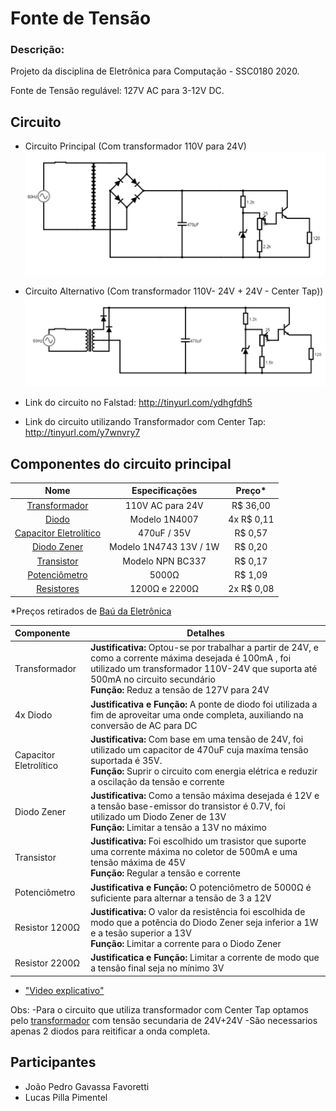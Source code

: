 # Fonte de Tensão


### Descrição: 
Projeto da disciplina de Eletrônica para Computação - SSC0180 2020.

Fonte de Tensão regulável: 127V AC para 3-12V DC. 



## Circuito

- Circuito Principal (Com transformador 110V para 24V)
![](diagrama.png)

- Circuito Alternativo (Com transformador 110V- 24V + 24V - Center Tap))
![](diagrama2.png)

- Link do circuito no Falstad: http://tinyurl.com/ydhgfdh5
- Link do circuito utilizando Transformador com Center Tap: http://tinyurl.com/y7wnvry7



## Componentes do circuito principal

| Nome | Especificações | Preço\* |
|:---:|:---:|:---:|
| [Transformador](https://www.baudaeletronica.com.br/transformador-trafo-1a-24v.html) | 110V AC para 24V | R$ 36,00 |
| [Diodo](https://www.baudaeletronica.com.br/diodo-1n4007.html) | Modelo 1N4007 | 4x R$ 0,11 |
| [Capacitor Eletrolítico](https://www.baudaeletronica.com.br/capacitor-eletrolitico-470uf-35v.html) | 470uF / 35V | R$ 0,57 |
| [Diodo Zener](https://www.baudaeletronica.com.br/diodo-zener-1n4743-13v-1w.html) | Modelo 1N4743 13V / 1W | R$ 0,20 |
| [Transistor](https://www.baudaeletronica.com.br/transistor-npn-bc337.html) | Modelo NPN BC337 | R$ 0,17 |
| [Potenciômetro](https://www.baudaeletronica.com.br/potenciometro-linear-de-5k-5000.html) | 5000Ω | R$ 1,09 |
| [Resistores](https://www.baudaeletronica.com.br/resistor-1k2-5-1-4w.html) | 1200Ω e 2200Ω | 2x R$ 0,08 |

  \*Preços retirados de [Baú da Eletrônica](https://www.baudaeletronica.com.br/?gclid=EAIaIQobChMIxuPE1v6D6gIVl4aRCh1Mmwj7EAAYASAAEgI8n_D_BwE)
  



| Componente | Detalhes | 
|:---|---|
| Transformador | **Justificativa:** Optou-se por trabalhar a partir de 24V, e como a corrente máxima desejada é 100mA , foi utilizado um transformador 110V-24V que suporta até 500mA no circuito secundário </br> **Função:** Reduz a tensão de 127V para 24V |
| 4x Diodo | **Justificativa e Função:** A ponte de diodo foi utilizada a fim de aproveitar uma onde completa, auxiliando na conversão de AC para DC |
| Capacitor Eletrolítico | **Justificativa:** Com base em uma tensão de 24V, foi utilizado um capacitor de 470uF cuja maxíma tensão suportada é 35V. </br> **Função:** Suprir o circuito com energia elétrica e reduzir a oscilação da tensão e corrente |
| Diodo Zener | **Justificativa:** Como a tensão máxima desejada é 12V e a tensão base-emissor do transistor é 0.7V, foi utilizado um Diodo Zener de 13V </br> **Função:** Limitar a tensão a 13V no máximo |
| Transistor | **Justificativa:** Foi escolhido um trasistor que suporte uma corrente máxima no coletor de 500mA e uma tensão máxima de 45V </br> **Função:** Regular a tensão e corrente |
| Potenciômetro | **Justificativa e Função:** O potenciômetro de 5000Ω  é suficiente para alternar a tensão de 3 a 12V |
| Resistor 1200Ω | **Justificativa:** O valor da resistência foi escolhida de modo que a potência do Diodo Zener seja inferior a 1W e a tesão superior a 13V </br> **Função:** Limitar a corrente para o Diodo Zener |
| Resistor 2200Ω | **Justificatica e Função:** Limitar a corrente de modo que a tensão final seja no mínimo 3V |
- ["Video explicativo"](https://drive.google.com/file/d/1MUFWJ5MjBETV0r0gCYgdCWF7eo0-wIJL/view?usp=sharing)

Obs: -Para o circuito que utiliza transformador com Center Tap optamos pelo [transformador](https://www.usinainfo.com.br/trafos-transformadores/transformador-trafo-24v-24v-800ma-bivolt-uso-geral-3908.html) com tensão secundaria de 24V+24V
     -São necessarios apenas 2 diodos para reitificar a onda completa.


## Participantes
- João Pedro Gavassa Favoretti 
- Lucas Pilla Pimentel 
